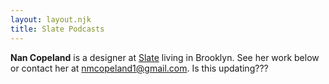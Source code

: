 ```yaml
---
layout: layout.njk
title: Slate Podcasts
---
```


<p><strong>Nan Copeland</strong> is a designer at <a href="https://slate.com/" target="_blank">Slate</a> living in Brooklyn. See her work below or contact her at <a href="mailto:nmcopeland1@gmail.com" target="_blank">nmcopeland1@gmail.com</a>. Is this updating???</p>

